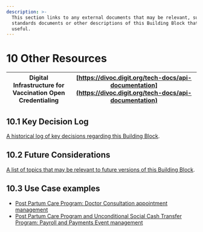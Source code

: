 ```yaml
---
description: >-
  This section links to any external documents that may be relevant, such as
  standards documents or other descriptions of this Building Block that may be
  useful.
---
```


# 10 Other Resources

|  Digital Infrastructure for Vaccination Open Credentialing |  [https://divoc.digit.org/tech-docs/api-documentation](https://divoc.digit.org/tech-docs/api-documentation) |
| ---------------------------------------------------------- | ----------------------------------------------------------------------------------------------------------- |

## 10.1 Key Decision Log

[A historical log of key decisions regarding this Building Block](https://govstack-global.atlassian.net/wiki/spaces/GH/pages/183500911).

## 10.2 Future Considerations

[A list of topics that may be relevant to future versions of this Building Block](https://govstack-global.atlassian.net/wiki/spaces/GH/pages/183500920).

## 10.3  Use Case examples

* [Post Partum Care Program: Doctor Consultation appointment management ](https://github.com/GovStackWorkingGroup/bb-scheduler/blob/439bd6228e777906660f936136626b146789fc88/spec/SchedulerBB\_DoctorConsultation%20Appointment\_usecase\_example.pdf)
* [Post Partum Care Program and Unconditional Social Cash Transfer Program: Payroll and Payments Event management](https://github.com/GovStackWorkingGroup/bb-scheduler/blob/439bd6228e777906660f936136626b146789fc88/spec/Scheduler\_PPCP\_UCST\_payroll\_payments\_example.pdf)
